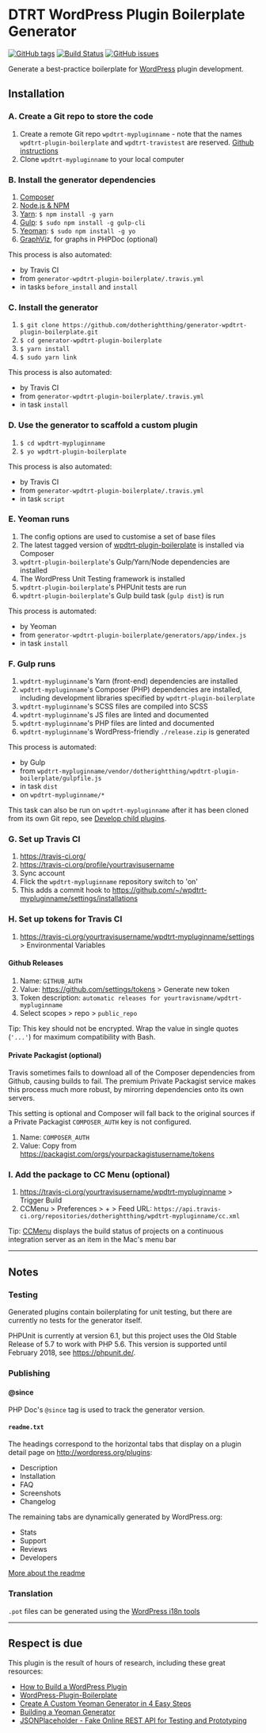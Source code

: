 # DTRT WordPress Plugin Boilerplate Generator

[![GitHub tags](https://img.shields.io/github/tag/dotherightthing/generator-wpdtrt-plugin-boilerplate.svg)](https://github.com/dotherightthing/generator-wpdtrt-plugin-boilerplate/tags) [![Build Status](https://travis-ci.org/dotherightthing/generator-wpdtrt-plugin-boilerplate.svg?branch=master)](https://travis-ci.org/dotherightthing/generator-wpdtrt-plugin-boilerplate) [![GitHub issues](https://img.shields.io/github/issues/dotherightthing/generator-wpdtrt-plugin-boilerplate.svg)](https://github.com/dotherightthing/generator-wpdtrt-plugin-boilerplate/issues)

Generate a best-practice boilerplate for [WordPress](https://wordpress.org/) plugin development.

## Installation

### A. Create a Git repo to store the code

1. Create a remote Git repo `wpdtrt-mypluginname` - note that the names `wpdtrt-plugin-boilerplate` and `wpdtrt-travistest` are reserved. [Github instructions](https://help.github.com/articles/create-a-repo/)
1. Clone `wpdtrt-mypluginname` to your local computer

### B. Install the generator dependencies

1. [Composer](https://getcomposer.org/download/)
1. [Node.js & NPM](https://nodejs.org/)
1. [Yarn](https://yarnpkg.com/en/): `$ npm install -g yarn`
1. [Gulp](https://gulpjs.com/): `$ sudo npm install -g gulp-cli`
1. [Yeoman](http://yeoman.io/): `$ sudo npm install -g yo`
1. [GraphViz](http://graphviz.org/download/), for graphs in PHPDoc (optional)

This process is also automated:

* by Travis CI
* from `generator-wpdtrt-plugin-boilerplate/.travis.yml`
* in tasks `before_install` and `install`

### C. Install the generator

1. `$ git clone https://github.com/dotherightthing/generator-wpdtrt-plugin-boilerplate.git`
1. `$ cd generator-wpdtrt-plugin-boilerplate`
1. `$ yarn install`
1. `$ sudo yarn link`

This process is also automated:

* by Travis CI
* from `generator-wpdtrt-plugin-boilerplate/.travis.yml`
* in task `install`

### D. Use the generator to scaffold a custom plugin

1. `$ cd wpdtrt-mypluginname`
1. `$ yo wpdtrt-plugin-boilerplate`

This process is also automated:

* by Travis CI
* from `generator-wpdtrt-plugin-boilerplate/.travis.yml`
* in task `script`

### E. Yeoman runs

1. The config options are used to customise a set of base files
1. The latest tagged version of [wpdtrt-plugin-boilerplate](https://github.com/dotherightthing/wpdtrt-plugin-boilerplate) is installed via Composer
1. `wpdtrt-plugin-boilerplate`'s Gulp/Yarn/Node dependencies are installed
1. The WordPress Unit Testing framework is installed
1. `wpdtrt-plugin-boilerplate`'s PHPUnit tests are run
1. `wpdtrt-plugin-boilerplate`'s Gulp build task (`gulp dist`) is run

This process is automated:

* by Yeoman
* from `generator-wpdtrt-plugin-boilerplate/generators/app/index.js`
* in task `install`

### F. Gulp runs

1. `wpdtrt-mypluginname`'s Yarn (front-end) dependencies are installed
1. `wpdtrt-mypluginname`'s Composer (PHP) dependencies are installed, including development libraries specified by `wpdtrt-plugin-boilerplate`
1. `wpdtrt-mypluginname`'s SCSS files are compiled into SCSS
1. `wpdtrt-mypluginname`'s JS files are linted and documented
1. `wpdtrt-mypluginname`'s PHP files are linted and documented
1. `wpdtrt-mypluginname`'s WordPress-friendly `./release.zip` is generated

This process is automated:

* by Gulp
* from `wpdtrt-mypluginname/vendor/dotherightthing/wpdtrt-plugin-boilerplate/gulpfile.js`
* in task `dist`
* on `wpdtrt-mypluginname/*`

This task can also be run on `wpdtrt-mypluginname` after it has been cloned from its own Git repo, see [Develop child plugins](https://github.com/dotherightthing/wpdtrt-plugin-boilerplate#develop-child-plugins-or-maintain-this-one).

### G. Set up Travis CI

1. https://travis-ci.org/
1. https://travis-ci.org/profile/yourtravisusername
1. Sync account
1. Flick the `wpdtrt-mypluginname` repository switch to 'on'
1. This adds a commit hook to https://github.com/~/wpdtrt-mypluginname/settings/installations

### H. Set up tokens for Travis CI

1. https://travis-ci.org/yourtravisusername/wpdtrt-mypluginname/settings > Environmental Variables

#### Github Releases

1. Name: `GITHUB_AUTH`
1. Value: <https://github.com/settings/tokens> > Generate new token
1. Token description: `automatic releases for yourtravisname/wpdtrt-mypluginname`
1. Select scopes > repo > `public_repo`

Tip: This key should not be encrypted. Wrap the value in single quotes (`'...'`) for maximum compatibility with Bash.

#### Private Packagist (optional)

Travis sometimes fails to download all of the Composer dependencies from Github, causing builds to fail. The premium Private Packagist service makes this process much more robust, by mirorring dependencies onto its own servers.

This setting is optional and Composer will fall back to the original sources if a Private Packagist `COMPOSER_AUTH` key is not configured.

1. Name: `COMPOSER_AUTH`
1. Value: Copy from https://packagist.com/orgs/yourpackagistusername/tokens

### I. Add the package to CC Menu (optional)

1. https://travis-ci.org/yourtravisusername/wpdtrt-mypluginname > Trigger Build
1. CCMenu > Preferences > + > Feed URL: `https://api.travis-ci.org/repositories/dotherightthing/wpdtrt-mypluginname/cc.xml`

Tip: [CCMenu](http://ccmenu.org/) displays the build status of projects on a continuous integration server as an item in the Mac's menu bar

---

## Notes

### Testing

Generated plugins contain boilerplating for unit testing, but there are currently no tests for the generator itself.

PHPUnit is currently at version 6.1, but this project uses the Old Stable Release of 5.7 to work with PHP 5.6. This version is supported until February 2018, see https://phpunit.de/.

### Publishing

#### @since

PHP Doc's `@since` tag is used to track the generator version.

#### `readme.txt`

The headings correspond to the horizontal tabs that display on a plugin detail page on <http://wordpress.org/plugins>:

* Description
* Installation
* FAQ
* Screenshots
* Changelog

The remaining tabs are dynamically generated by WordPress.org:

* Stats
* Support
* Reviews
* Developers

[More about the readme](https://wordpress.org/plugins/developers/#readme)

### Translation

`.pot` files can be generated using the [WordPress i18n tools](https://developer.wordpress.org/themes/functionality/localization/#wordpress-i18n-tools)

---

## Respect is due

This plugin is the result of hours of research, including these great resources:

* [How to Build a WordPress Plugin](https://teamtreehouse.com/library/how-to-build-a-wordpress-plugin)
* [WordPress-Plugin-Boilerplate](https://github.com/DevinVinson/WordPress-Plugin-Boilerplate/)
* [Create A Custom Yeoman Generator in 4 Easy Steps](https://scotch.io/tutorials/create-a-custom-yeoman-generator-in-4-easy-steps)
* [Building a Yeoman Generator](https://webcake.co/building-a-yeoman-generator/)
* [JSONPlaceholder - Fake Online REST API for Testing and Prototyping](http://jsonplaceholder.typicode.com/)
